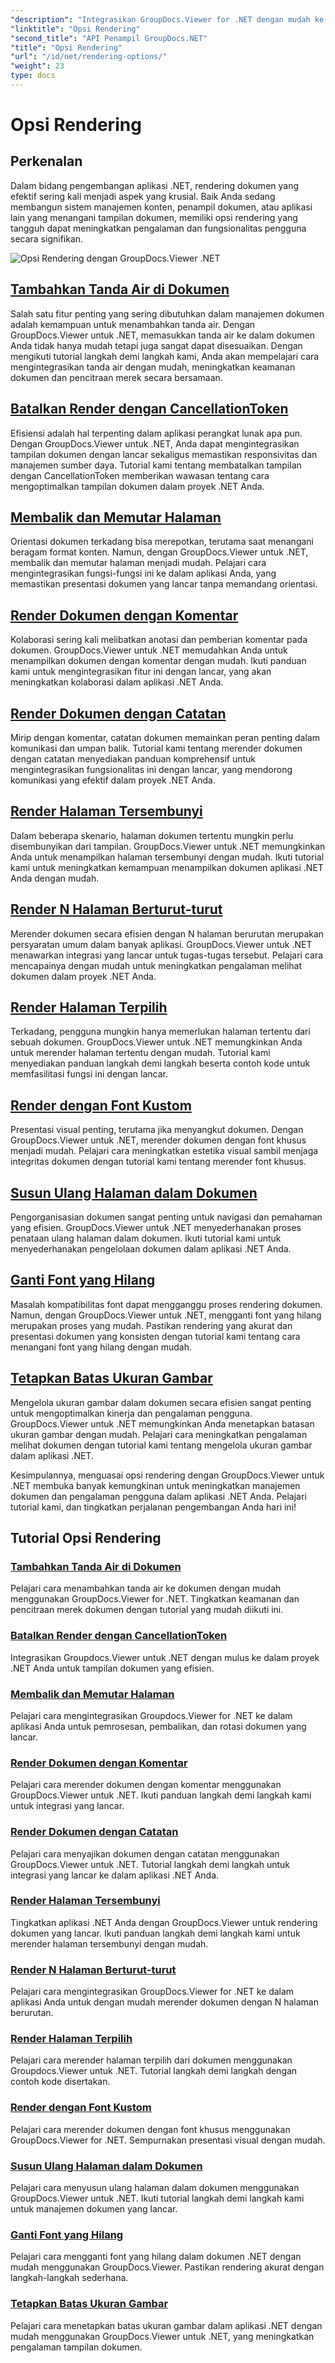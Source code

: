 ```yaml
---
"description": "Integrasikan GroupDocs.Viewer for .NET dengan mudah ke dalam aplikasi Anda dengan tutorial tentang opsi rendering, mulai dari menambahkan tanda air hingga menyesuaikan font."
"linktitle": "Opsi Rendering"
"second_title": "API Penampil GroupDocs.NET"
"title": "Opsi Rendering"
"url": "/id/net/rendering-options/"
"weight": 23
type: docs
---
```

# Opsi Rendering


## Perkenalan

Dalam bidang pengembangan aplikasi .NET, rendering dokumen yang efektif sering kali menjadi aspek yang krusial. Baik Anda sedang membangun sistem manajemen konten, penampil dokumen, atau aplikasi lain yang menangani tampilan dokumen, memiliki opsi rendering yang tangguh dapat meningkatkan pengalaman dan fungsionalitas pengguna secara signifikan.

![Opsi Rendering dengan GroupDocs.Viewer .NET](/viewer/rendering-options/image.png)

## [Tambahkan Tanda Air di Dokumen](./add-watermark/)

Salah satu fitur penting yang sering dibutuhkan dalam manajemen dokumen adalah kemampuan untuk menambahkan tanda air. Dengan GroupDocs.Viewer untuk .NET, memasukkan tanda air ke dalam dokumen Anda tidak hanya mudah tetapi juga sangat dapat disesuaikan. Dengan mengikuti tutorial langkah demi langkah kami, Anda akan mempelajari cara mengintegrasikan tanda air dengan mudah, meningkatkan keamanan dokumen dan pencitraan merek secara bersamaan.

## [Batalkan Render dengan CancellationToken](./cancel-render-cancellation-token/)

Efisiensi adalah hal terpenting dalam aplikasi perangkat lunak apa pun. Dengan GroupDocs.Viewer untuk .NET, Anda dapat mengintegrasikan tampilan dokumen dengan lancar sekaligus memastikan responsivitas dan manajemen sumber daya. Tutorial kami tentang membatalkan tampilan dengan CancellationToken memberikan wawasan tentang cara mengoptimalkan tampilan dokumen dalam proyek .NET Anda.

## [Membalik dan Memutar Halaman](./flip-rotate-pages/)

Orientasi dokumen terkadang bisa merepotkan, terutama saat menangani beragam format konten. Namun, dengan GroupDocs.Viewer untuk .NET, membalik dan memutar halaman menjadi mudah. Pelajari cara mengintegrasikan fungsi-fungsi ini ke dalam aplikasi Anda, yang memastikan presentasi dokumen yang lancar tanpa memandang orientasi.

## [Render Dokumen dengan Komentar](./render-document-comments/)

Kolaborasi sering kali melibatkan anotasi dan pemberian komentar pada dokumen. GroupDocs.Viewer untuk .NET memudahkan Anda untuk menampilkan dokumen dengan komentar dengan mudah. Ikuti panduan kami untuk mengintegrasikan fitur ini dengan lancar, yang akan meningkatkan kolaborasi dalam aplikasi .NET Anda.

## [Render Dokumen dengan Catatan](./render-document-notes/)

Mirip dengan komentar, catatan dokumen memainkan peran penting dalam komunikasi dan umpan balik. Tutorial kami tentang merender dokumen dengan catatan menyediakan panduan komprehensif untuk mengintegrasikan fungsionalitas ini dengan lancar, yang mendorong komunikasi yang efektif dalam proyek .NET Anda.

## [Render Halaman Tersembunyi](./render-hidden-pages/)

Dalam beberapa skenario, halaman dokumen tertentu mungkin perlu disembunyikan dari tampilan. GroupDocs.Viewer untuk .NET memungkinkan Anda untuk menampilkan halaman tersembunyi dengan mudah. Ikuti tutorial kami untuk meningkatkan kemampuan menampilkan dokumen aplikasi .NET Anda dengan mudah.

## [Render N Halaman Berturut-turut](./render-n-consecutive-pages/)

Merender dokumen secara efisien dengan N halaman berurutan merupakan persyaratan umum dalam banyak aplikasi. GroupDocs.Viewer untuk .NET menawarkan integrasi yang lancar untuk tugas-tugas tersebut. Pelajari cara mencapainya dengan mudah untuk meningkatkan pengalaman melihat dokumen dalam proyek .NET Anda.

## [Render Halaman Terpilih](./render-selected-pages/)

Terkadang, pengguna mungkin hanya memerlukan halaman tertentu dari sebuah dokumen. GroupDocs.Viewer untuk .NET memungkinkan Anda untuk merender halaman tertentu dengan mudah. Tutorial kami menyediakan panduan langkah demi langkah beserta contoh kode untuk memfasilitasi fungsi ini dengan lancar.

## [Render dengan Font Kustom](./render-custom-fonts/)

Presentasi visual penting, terutama jika menyangkut dokumen. Dengan GroupDocs.Viewer untuk .NET, merender dokumen dengan font khusus menjadi mudah. Pelajari cara meningkatkan estetika visual sambil menjaga integritas dokumen dengan tutorial kami tentang merender font khusus.

## [Susun Ulang Halaman dalam Dokumen](./reorder-pages/)

Pengorganisasian dokumen sangat penting untuk navigasi dan pemahaman yang efisien. GroupDocs.Viewer untuk .NET menyederhanakan proses penataan ulang halaman dalam dokumen. Ikuti tutorial kami untuk menyederhanakan pengelolaan dokumen dalam aplikasi .NET Anda.

## [Ganti Font yang Hilang](./replace-missing-font/)

Masalah kompatibilitas font dapat mengganggu proses rendering dokumen. Namun, dengan GroupDocs.Viewer untuk .NET, mengganti font yang hilang merupakan proses yang mudah. Pastikan rendering yang akurat dan presentasi dokumen yang konsisten dengan tutorial kami tentang cara menangani font yang hilang dengan mudah.

## [Tetapkan Batas Ukuran Gambar](./set-image-size-limits/)

Mengelola ukuran gambar dalam dokumen secara efisien sangat penting untuk mengoptimalkan kinerja dan pengalaman pengguna. GroupDocs.Viewer untuk .NET memungkinkan Anda menetapkan batasan ukuran gambar dengan mudah. Pelajari cara meningkatkan pengalaman melihat dokumen dengan tutorial kami tentang mengelola ukuran gambar dalam aplikasi .NET.

Kesimpulannya, menguasai opsi rendering dengan GroupDocs.Viewer untuk .NET membuka banyak kemungkinan untuk meningkatkan manajemen dokumen dan pengalaman pengguna dalam aplikasi .NET Anda. Pelajari tutorial kami, dan tingkatkan perjalanan pengembangan Anda hari ini!
## Tutorial Opsi Rendering
### [Tambahkan Tanda Air di Dokumen](./add-watermark/)
Pelajari cara menambahkan tanda air ke dokumen dengan mudah menggunakan GroupDocs.Viewer for .NET. Tingkatkan keamanan dan pencitraan merek dokumen dengan tutorial yang mudah diikuti ini.
### [Batalkan Render dengan CancellationToken](./cancel-render-cancellation-token/)
Integrasikan Groupdocs.Viewer untuk .NET dengan mulus ke dalam proyek .NET Anda untuk tampilan dokumen yang efisien.
### [Membalik dan Memutar Halaman](./flip-rotate-pages/)
Pelajari cara mengintegrasikan Groupdocs.Viewer for .NET ke dalam aplikasi Anda untuk pemrosesan, pembalikan, dan rotasi dokumen yang lancar.
### [Render Dokumen dengan Komentar](./render-document-comments/)
Pelajari cara merender dokumen dengan komentar menggunakan GroupDocs.Viewer untuk .NET. Ikuti panduan langkah demi langkah kami untuk integrasi yang lancar.
### [Render Dokumen dengan Catatan](./render-document-notes/)
Pelajari cara menyajikan dokumen dengan catatan menggunakan GroupDocs.Viewer untuk .NET. Tutorial langkah demi langkah untuk integrasi yang lancar ke dalam aplikasi .NET Anda.
### [Render Halaman Tersembunyi](./render-hidden-pages/)
Tingkatkan aplikasi .NET Anda dengan GroupDocs.Viewer untuk rendering dokumen yang lancar. Ikuti panduan langkah demi langkah kami untuk merender halaman tersembunyi dengan mudah.
### [Render N Halaman Berturut-turut](./render-n-consecutive-pages/)
Pelajari cara mengintegrasikan GroupDocs.Viewer for .NET ke dalam aplikasi Anda untuk dengan mudah merender dokumen dengan N halaman berurutan.
### [Render Halaman Terpilih](./render-selected-pages/)
Pelajari cara merender halaman terpilih dari dokumen menggunakan Groupdocs.Viewer untuk .NET. Tutorial langkah demi langkah dengan contoh kode disertakan.
### [Render dengan Font Kustom](./render-custom-fonts/)
Pelajari cara merender dokumen dengan font khusus menggunakan GroupDocs.Viewer for .NET. Sempurnakan presentasi visual dengan mudah.
### [Susun Ulang Halaman dalam Dokumen](./reorder-pages/)
Pelajari cara menyusun ulang halaman dalam dokumen menggunakan GroupDocs.Viewer untuk .NET. Ikuti tutorial langkah demi langkah kami untuk manajemen dokumen yang lancar.
### [Ganti Font yang Hilang](./replace-missing-font/)
Pelajari cara mengganti font yang hilang dalam dokumen .NET dengan mudah menggunakan GroupDocs.Viewer. Pastikan rendering akurat dengan langkah-langkah sederhana.
### [Tetapkan Batas Ukuran Gambar](./set-image-size-limits/)
Pelajari cara menetapkan batas ukuran gambar dalam aplikasi .NET dengan mudah menggunakan GroupDocs.Viewer untuk .NET, yang meningkatkan pengalaman tampilan dokumen.